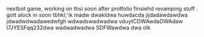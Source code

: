 nextbot game, working on thsi soon after protfolio finsiehd revamping stuff
.
gott alock in soon tbhkl;'ik
madw
dwakldwa
huwdacda
jijdadawdawdwa
jdwadwdwadawedwfgh
wdwadswadwadwa
vduytCDWAwdaDWAdaw
I7JYESFqq232dwa
wadwadwadwa
SDFWawdwa
dwa
olk
